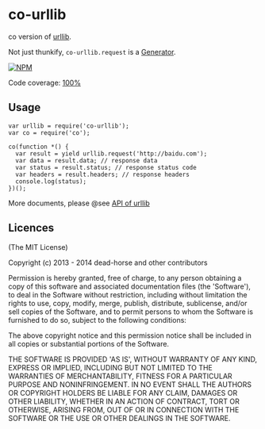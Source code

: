 co-urllib
=========

co version of [urllib](https://github.com/fengmk2/urllib).

Not just thunkify, `co-urllib.request` is a [Generator](http://wiki.ecmascript.org/doku.php?id=harmony:generators).

[![NPM](https://nodei.co/npm/co-urllib.png?downloads=true)](https://nodei.co/npm/co-urllib/)

Code coverage: [100%](http://qtestbucket.qiniudn.com/cov/html/co-urllib/0.0.1/index.html)

## Usage

```
var urllib = require('co-urllib');
var co = require('co');

co(function *() {
  var result = yield urllib.request('http://baidu.com');
  var data = result.data; // response data
  var status = result.status; // response status code
  var headers = result.headers; // response headers
  console.log(status);
})();
```

More documents, please @see [API of urllib](https://github.com/fengmk2/urllib#api-doc)

## Licences

(The MIT License)

Copyright (c) 2013 - 2014 dead-horse and other contributors

Permission is hereby granted, free of charge, to any person obtaining
a copy of this software and associated documentation files (the
'Software'), to deal in the Software without restriction, including
without limitation the rights to use, copy, modify, merge, publish,
distribute, sublicense, and/or sell copies of the Software, and to
permit persons to whom the Software is furnished to do so, subject to
the following conditions:

The above copyright notice and this permission notice shall be
included in all copies or substantial portions of the Software.

THE SOFTWARE IS PROVIDED 'AS IS', WITHOUT WARRANTY OF ANY KIND,
EXPRESS OR IMPLIED, INCLUDING BUT NOT LIMITED TO THE WARRANTIES OF
MERCHANTABILITY, FITNESS FOR A PARTICULAR PURPOSE AND NONINFRINGEMENT.
IN NO EVENT SHALL THE AUTHORS OR COPYRIGHT HOLDERS BE LIABLE FOR ANY
CLAIM, DAMAGES OR OTHER LIABILITY, WHETHER IN AN ACTION OF CONTRACT,
TORT OR OTHERWISE, ARISING FROM, OUT OF OR IN CONNECTION WITH THE
SOFTWARE OR THE USE OR OTHER DEALINGS IN THE SOFTWARE.
